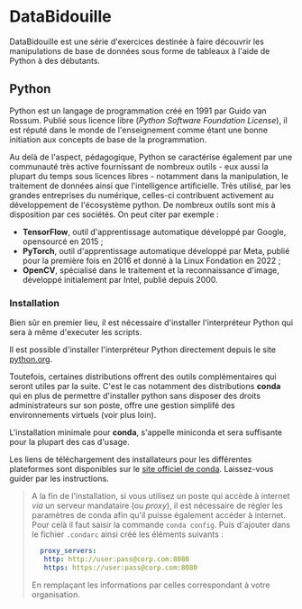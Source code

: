 # DataBidouille

DataBidouille est une série d'exercices destinée à faire découvrir les manipulations de base de données sous forme de tableaux à l'aide de Python à des débutants.

## Python

Python est un langage de programmation créé en 1991 par Guido van Rossum. Publié sous licence libre (*Python Software Foundation License*), il est réputé dans le monde de l'enseignement comme étant une bonne initiation aux concepts de base de la programmation.

Au delà de l'aspect, pédagogique, Python se caractérise également par une communauté très active fournissant de nombreux outils - eux aussi la plupart du temps sous licences libres - notamment dans la manipulation, le traitement de données ainsi que l'intelligence artificielle. Très utilisé, par les grandes entreprises du numérique, celles-ci contribuent activement au développement de l'écosystème python. De nombreux outils sont mis à disposition par ces sociétés. On peut citer par exemple :
- **TensorFlow**, outil d'apprentissage automatique développé par Google, opensourcé en 2015 ;
- **PyTorch**, outil d'apprentissage automatique développé par Meta, publié pour la première fois en 2016 et donné à la Linux Fondation en 2022 ;
- **OpenCV**, spécialisé dans le traitement et la reconnaissance d'image, développé initialement par Intel, publié depuis 2000.

### Installation

Bien sûr en premier lieu, il est nécessaire d'installer l'interpréteur Python qui sera à même d'executer les scripts.

Il est possible d'installer l'interpréteur Python directement depuis le site [python.org](https://www.python.org/downloads/).

Toutefois, certaines distributions offrent des outils complémentaires qui seront utiles par la suite. C'est le cas notamment des distributions **conda** qui en plus de permettre d'installer python sans disposer des droits administrateurs sur son poste, offre une gestion simplifé des environnements virtuels (voir plus loin).

L'installation minimale pour **conda**, s'appelle miniconda et sera suffisante pour la plupart des cas d'usage.

Les liens de téléchargement des installateurs pour les différentes plateformes sont disponibles sur le [site officiel de conda](https://docs.conda.io/en/latest/miniconda.html). Laissez-vous guider par les instructions.

> A la fin de l'installation, si vous utilisez un poste qui accède à internet *via* un serveur mandataire (ou *proxy*), il est nécessaire de régler les paramètres de conda afin qu'il puisse également accéder à internet. Pour celà il faut saisir la commande ```conda config```. Puis d'ajouter dans le fichier ```.condarc``` ainsi créé les éléments suivants :
>
> ```yaml
>   proxy_servers:
>    http: http://user:pass@corp.com:8080
>    https: https://user:pass@corp.com:8080
> ```
> En remplaçant les informations par celles correspondant à votre organisation.

